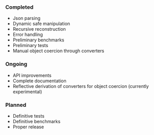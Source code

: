 ### Completed

* Json parsing
* Dynamic safe manipulation
* Recursive reconstruction
* Error handling
* Preliminary benchmarks
* Preliminary tests
* Manual object coercion through converters

### Ongoing

* API improvements
* Complete documentation 
* Reflective derivation of converters for object coercion (currently experimental)

### Planned

* Definitive tests
* Definitive benchmarks
* Proper release